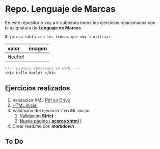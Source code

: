 # Repo. Lenguaje de Marcas

En este repositorio voy a ir subiendo todos los ejercicios relacionados con la asignatura de **Lenguaje de Marcas**.  

    Dejo una tabla con los iconos que voy a utilizar

| valor| imagen
| :------- | ----: 
| Hecho! |

```HTML
<!-- Ejemplo remarcado en HTML -->
<h1> Hello World! </h1>
```


Ejercicios realizados
-------------
 1. Validación XML
	[Pdf en Drive](https://drive.google.com/file/d/0BwIryUTSjFJAWFVsdTRvX214cWc/view?usp=sharing)
 2. [HTML inicial](https://github.com/adriangalende/Lenguaje-de-Marcas/blob/master/practica2.html)
 3. Validación del ejercicio 2 *HTML inicial*
	1.  [Validación **Strict**](https://github.com/adriangalende/Lenguaje-de-Marcas/blob/master/practica2Validada.html)
	2. [Nueva página ( **acerca xhtml** )](https://github.com/adriangalende/Lenguaje-de-Marcas/blob/master/practica2.2.2.html)
 4. Crear read.me con ***markdown*** 

 
To Do
-------------

